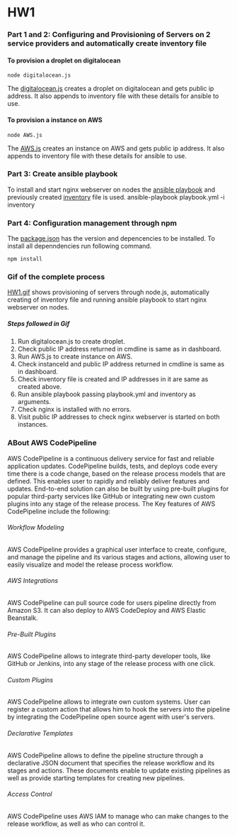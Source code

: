 # HW1 
### Part 1 and 2: Configuring and Provisioning of Servers on 2 service providers and automatically create inventory file
#### To provision a droplet on digitalocean
	node digitalocean.js
The [digitalocean.js](/HW/HW1/digitalocean.js) creates a droplet on digitalocean and gets public ip address. It also appends to inventory file with these details for ansible to use.

#### To provision a instance on AWS
	node AWS.js
The [AWS.js](/HW/HW1/AWS.js) creates an instance on AWS and gets public ip address. It also appends to inventory file with these details for ansible to use.

### Part 3: Create ansible playbook
To install and start nginx webserver on nodes the [ansible playbook](/HW/HW1/playbook.yml) and previously created [inventory](/HW/HW1/inventory) file is used.
	ansible-playbook playbook.yml -i inventory

### Part 4: Configuration management through npm
The [package.json](/HW/HW1/package.json) has the version and depencencies to be installed. To install all depenndencies run following command.

	npm install

### Gif of the complete process
[HW1.gif](/HW/HW1/HW1.gif) shows provisioning of servers through node.js, automatically creating of inventory file and running ansible playbook
to start nginx webserver on nodes.
##### Steps followed in Gif
1. Run digitalocean.js to create droplet.
2. Check public IP address returned in cmdline is same as in dashboard.
3. Run AWS.js to create instance on AWS.
4. Check instanceId and public IP address returned in cmdline is same as in dashboard.
5. Check inventory file is created and IP addresses in it are same as created above.
6. Run ansible playbook passing playbook.yml and inventory as arguments.
7. Check nginx is installed with no errors.
8. Visit public IP addresses to check nginx webserver is started on both instances.

### ABout AWS CodePipeline
AWS CodePipeline is a continuous delivery service for fast and reliable application updates. CodePipeline builds, tests, and deploys code every time there is a code change, based on the release process models that are defined. This enables user to rapidly and reliably deliver features and updates. End-to-end solution can also be built by using pre-built plugins for popular third-party services like GitHub or integrating new own custom plugins into any stage of the release process. 
The Key features of AWS CodePipeline include the following: 
###### Workflow Modeling
 AWS CodePipeline provides a graphical user interface to create, configure, and manage the pipeline and its various stages and actions, allowing user to easily visualize and model the release process workflow.
###### AWS Integrations
AWS CodePipeline can pull source code for users pipeline directly from Amazon S3. It can also deploy to AWS CodeDeploy and AWS Elastic Beanstalk. 
###### Pre-Built Plugins
AWS CodePipeline allows to integrate third-party developer tools, like GitHub or Jenkins, into any stage of the release process with one click. 
###### Custom Plugins
AWS CodePipeline allows to integrate own custom systems. User can register a custom action that allows him to hook the servers into the pipeline by integrating the CodePipeline open source agent with user's servers.
###### Declarative Templates
AWS CodePipeline allows to define the pipeline structure through a declarative JSON document that specifies the release workflow and its stages and actions. These documents enable to update existing pipelines as well as provide starting templates for creating new pipelines.
###### Access Control
AWS CodePipeline uses AWS IAM to manage who can make changes to the release workflow, as well as who can control it. 

